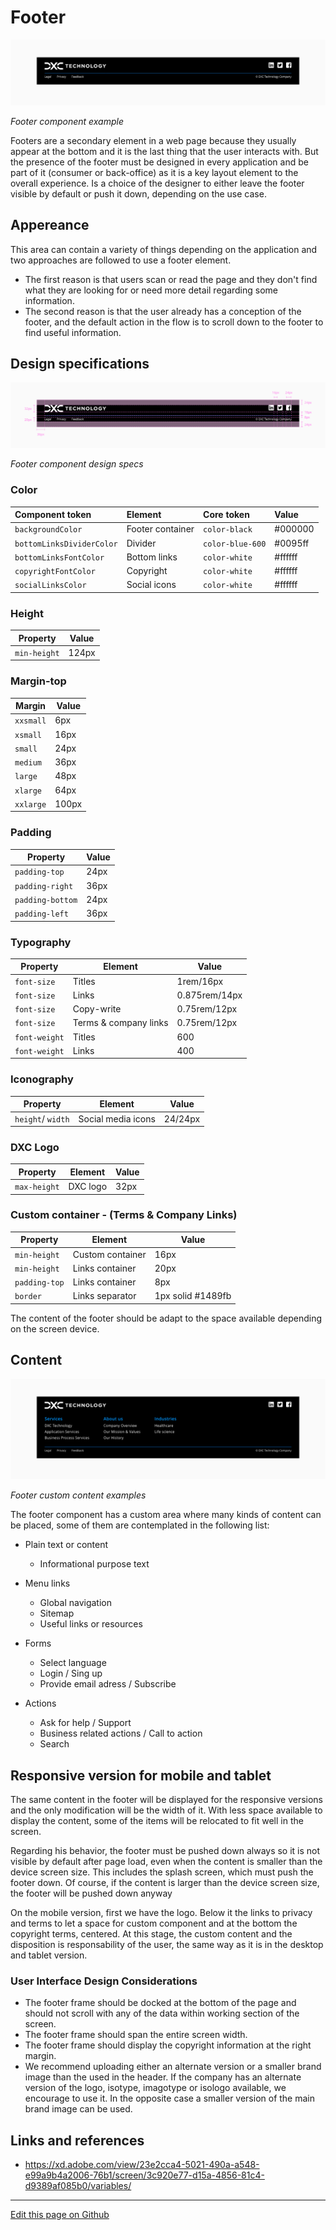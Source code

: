 # Footer

![Footer component example](images/footer_example.png)

_Footer component example_

Footers are a secondary element in a web page because they usually appear at the bottom and it is the last thing that the user interacts with. But the presence of the footer must be designed in every application and be part of it (consumer or back-office) as it is a key layout element to the overall experience. Is a choice of the designer to either leave the footer visible by default or push it down, depending on the use case.

## Appereance

This area can contain a variety of things depending on the application and two approaches are followed to use a footer element.

- The first reason is that users scan or read the page and they don't find what they are looking for or need more detail regarding some information.
- The second reason is that the user already has a conception of the footer, and the default action in the flow is to scroll down to the footer to find useful information.


## Design specifications


![Footer component design specs](images/footer_specs.png)

_Footer component design specs_

### Color

| Component token                   | Element               | Core token                   | Value        |
| :-------------------------------- | :-------------------- | :--------------------------- | :----------- |
| `backgroundColor`                 | Footer container      | `color-black`                | #000000      |
| `bottomLinksDividerColor`         | Divider               | `color-blue-600`             | #0095ff      |
| `bottomLinksFontColor`            | Bottom links          | `color-white`                | #ffffff      |
| `copyrightFontColor`              | Copyright             | `color-white`                | #ffffff      |
| `socialLinksColor`                | Social icons          | `color-white`                | #ffffff      |


### Height

|  Property         |   Value   |
| ----------------- | --------- |
|  `min-height`     |   124px   |


### Margin-top

| Margin      |   Value   |
| ----------- | --------- |
| `xxsmall`   |   6px     |
| `xsmall`    |   16px    |
| `small`     |   24px    |
| `medium`    |   36px    |
| `large`     |   48px    |
| `xlarge`    |   64px    |
| `xxlarge`   |   100px   |

### Padding

| Property          |   Value   |
| ----------------- | --------- |
| `padding-top`	    |   24px    |
| `padding-right`	  |   36px    |
| `padding-bottom`  |   24px    |
| `padding-left`	  |   36px    |


### Typography

| Property      |   Element                 |  Value          |
| ------------- | ------------------------- | --------------- |
| `font-size`	  |   Titles      	          |  1rem/16px      |
| `font-size`   |   Links   	              |  0.875rem/14px  |
| `font-size`   |   Copy-write              |  0.75rem/12px   |
| `font-size`   |   Terms & company links   |  0.75rem/12px   |
| `font-weight`	|   Titles      	          |  600            |
| `font-weight`	|   Links	                  |  400            |


### Iconography

| Property          |   Element             |  Value      |
| ----------------- | --------------------- | ----------- |
| `height`/ `width`	|   Social media icons  |   24/24px   |


### DXC Logo


| Property      |   Element     |  Value    |
| ------------- | ------------- | --------- |
| `max-height`  |   DXC logo    |   32px    |


### Custom container - (Terms & Company Links)

| Property        |   Element     	    |   Value   		        |
| --------------- | ------------------- | --------------------- |
| `min-height`   	|   Custom container	|   16px    		        |
| `min-height`	  |   Links container	  |   20px    		        |
| `padding-top`   |   Links container	  |   8px     		        |
| `border`	      |   Links separator	  |   1px solid #1489fb	  |


The content of the footer should be adapt to the space available depending on the screen device.

## Content

![Footer custom content examples](images/footer_custom_content.png)

_Footer custom content examples_

The footer component has a custom area where many kinds of content can be placed, some of them are contemplated in the following list:

* Plain text or content
   * Informational purpose text

* Menu links
   * Global navigation
   * Sitemap
   * Useful links or resources

* Forms
  * Select language
  * Login / Sing up
  * Provide email adress / Subscribe

* Actions
  * Ask for help / Support
  * Business related actions / Call to action
  * Search


## Responsive version for mobile and tablet

The same content in the footer will be displayed for the responsive versions and the only modification will be the width of it. With less space available to display the content, some of the items will be relocated to fit well in the screen.

Regarding his behavior, the footer must be pushed down always so it is not visible by default after page load, even when the content is smaller than the device screen size. This includes the splash screen, which must push the footer down. Of course, if the content is larger than the device screen size, the footer will be pushed down anyway 

On the mobile version, first we have the logo. Below it the links to privacy and terms to let a space for custom component and at the bottom the copyright terms, centered.
At this stage, the custom content and the disposition is responsability of the user, the same way as it is in the desktop and tablet version.

### User Interface Design Considerations

- The footer frame should be docked at the bottom of the page and should not scroll with any of the data within working section of the screen.
- The footer frame should span the entire screen width.
- The footer frame should display the copyright information at the right margin.
- We recommend uploading either an alternate version or a smaller brand image than the used in the header. If the company has an alternate version of the logo, isotype, imagotype or isologo available, we encourage to use it. In the opposite case a smaller version of the main brand image can be used.


## Links and references

- https://xd.adobe.com/view/23e2cca4-5021-490a-a548-e99a9b4a2006-76b1/screen/3c920e77-d15a-4856-81c4-d9389af085b0/variables/

____________________________________________________________

[Edit this page on Github](https://github.com/dxc-technology/halstack-style-guide/blob/master/guidelines/components/footer/README.md)
